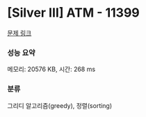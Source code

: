 # [Silver III] ATM - 11399 

[문제 링크](https://www.acmicpc.net/problem/11399) 

### 성능 요약

메모리: 20576 KB, 시간: 268 ms

### 분류

그리디 알고리즘(greedy), 정렬(sorting)


